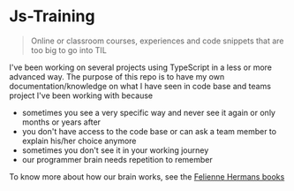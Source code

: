 # Js-Training

> Online or classroom courses, experiences and code snippets that are too big to go into TIL 

I've been working on several projects using TypeScript in a less or more advanced way.
The purpose of this repo is to have my own documentation/knowledge on what I have seen in code base and teams project I've been working with because
- sometimes you see a very specific way and never see it again or only months or years after
- you don't have access to the code base or can ask a team member to explain his/her choice anymore
- sometimes you don't see it in your working journey
- our programmer brain needs repetition to remember

To know more about how our brain works, see the [Felienne Hermans books](https://yoan-thirion.gitbook.io/knowledge-base/software-craftsmanship/the-programmers-brain)